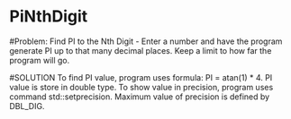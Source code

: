 # PiNthDigit
#Problem:
Find PI to the Nth Digit - Enter a number and have the program generate PI up to that many decimal places. Keep a limit to how far the program will go.

#SOLUTION
To find PI value, program uses formula: PI = atan(1) * 4. PI value is store in double type. To show value in precision, program uses command std::setprecision. Maximum value of precision is defined by DBL_DIG.
